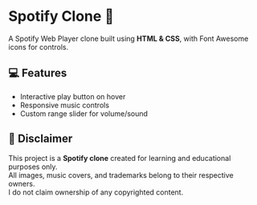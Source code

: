 # Spotify Clone 🎵

A Spotify Web Player clone built using **HTML & CSS**, with Font Awesome icons for controls.

## 💻 Features
- Interactive play button on hover
- Responsive music controls
- Custom range slider for volume/sound

## 📜 Disclaimer
This project is a **Spotify clone** created for learning and educational purposes only.  
All images, music covers, and trademarks belong to their respective owners.  
I do not claim ownership of any copyrighted content.
